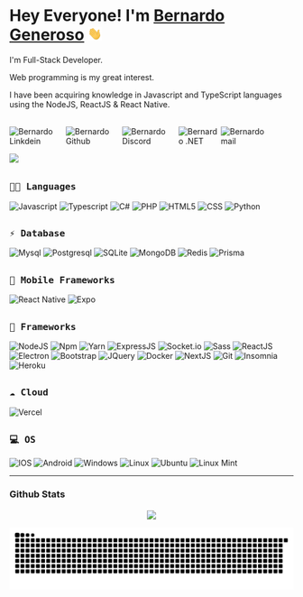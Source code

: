 # Hey Everyone! I'm [Bernardo Generoso](https://github.com/bernardogeneroso) <img src="https://raw.githubusercontent.com/bernardogeneroso/bernardogeneroso/main/assets/hi.gif" width="25px">

I'm Full-Stack Developer.

<!--
:sparkles: To know more about me, open your terminal and run the command below:

```bash
npx bernardogeneroso
```
-->
Web programming is my great interest.

I have been acquiring knowledge in Javascript and TypeScript languages using the NodeJS, ReactJS & React Native.

<br>
<a href="https://www.linkedin.com/in/bernardo-generoso-829ba81b0/">
  <img align="left" alt="Bernardo Linkdein" width="100px" src="https://img.shields.io/badge/Linkedin-0A66C2?style=for-the-badge&logo=Linkedin&logoColor=white" />
</a>
<a href="https://github.com/bernardogeneroso">
  <img align="left" alt="Bernardo Github" width="100px" src="https://img.shields.io/badge/Github-181717?style=for-the-badge&logo=Github&logoColor=white" />
</a>
<a href="#">
  <img align="left" alt="Bernardo Discord" title="Bernardo Generoso#2273" width="100px" src="https://img.shields.io/badge/Discord-7289DA?style=for-the-badge&logo=discord&logoColor=white" />
</a>
<a href="#">
  <img align="left" alt="Bernardo .NET" title="Bernardo Generoso#2273" width="75px" src="https://img.shields.io/badge/.NET-5C2D91?style=for-the-badge&logo=.net&logoColor=white" />
</a>
<a href="mailto:admin@bernardogeneroso.com">
  <img align="left" alt="Bernardo mail" width="85px" src="https://img.shields.io/badge/Gmail-EA4335?style=for-the-badge&logo=Gmail&logoColor=white" />
</a>
<br><br>

![](https://github.com/amandewatnitrr/amandewatnitrr/blob/main/header_.png)

##
<h3><b><samp>👩‍💻 Languages</samp></b></h3>

![Javascript](https://img.shields.io/badge/JavaScript-F7DF1E?style=for-the-badge&logo=javascript&logoColor=black)
![Typescript](https://img.shields.io/badge/TypeScript-007ACC?style=for-the-badge&logo=typescript&logoColor=white)
![C#](https://img.shields.io/badge/C%23-239120?style=for-the-badge&logo=c-sharp&logoColor=white)
![PHP](https://img.shields.io/badge/PHP-777BB4?style=for-the-badge&logo=php&logoColor=white)
![HTML5](https://img.shields.io/badge/HTML5-E34F26?style=for-the-badge&logo=html5&logoColor=white)
![CSS](https://img.shields.io/badge/CSS-239120?&style=for-the-badge&logo=css3&logoColor=white)
![Python](https://img.shields.io/badge/Python-FFD43B?style=for-the-badge&logo=python&logoColor=darkgreen)

##
<h3><b><samp>⚡ Database</samp></b></h3>

![Mysql](https://img.shields.io/badge/MySQL-00000F?style=for-the-badge&logo=mysql&logoColor=white)
![Postgresql](https://img.shields.io/badge/PostgreSQL-316192?style=for-the-badge&logo=postgresql&logoColor=white)
![SQLite](https://img.shields.io/badge/SQLite-07405E?style=for-the-badge&logo=sqlite&logoColor=white)
![MongoDB](https://img.shields.io/badge/MongoDB-4EA94B?style=for-the-badge&logo=mongodb&logoColor=white)
![Redis](https://img.shields.io/badge/redis-%23DD0031.svg?&style=for-the-badge&logo=redis&logoColor=white)
![Prisma](https://img.shields.io/badge/prisma-1B222D?style=for-the-badge&logo=prisma&logoColor=white)

##
<h3><b><samp>📱 Mobile Frameworks</samp></b></h3>

![React Native](https://img.shields.io/badge/React_Native-20232A?style=for-the-badge&logo=react&logoColor=61DAFB)
![Expo](https://img.shields.io/badge/Expo-1B1F23?style=for-the-badge&logo=expo&logoColor=white)

##
<h3><b><samp>🚀 Frameworks</samp></b></h3>

![NodeJS](https://img.shields.io/badge/Node.js-339933?style=for-the-badge&logo=nodedotjs&logoColor=white)
![Npm](https://img.shields.io/badge/npm-CB3837?style=for-the-badge&logo=npm&logoColor=white)
![Yarn](https://img.shields.io/badge/Yarn-2C8EBB?style=for-the-badge&logo=yarn&logoColor=white)
![ExpressJS](https://img.shields.io/badge/Express.js-000000?style=for-the-badge&logo=express&logoColor=white)
![Socket.io](https://img.shields.io/badge/Socket.io-010101?&style=for-the-badge&logo=Socket.io&logoColor=white)
![Sass](https://img.shields.io/badge/Sass-CC6699?style=for-the-badge&logo=sass&logoColor=white)
![ReactJS](https://img.shields.io/badge/React-20232A?style=for-the-badge&logo=react&logoColor=61DAFB)
![Electron](https://img.shields.io/badge/Electron-2B2E3A?style=for-the-badge&logo=electron&logoColor=9FEAF9)
![Bootstrap](https://img.shields.io/badge/Bootstrap-563D7C?style=for-the-badge&logo=bootstrap&logoColor=white)
![JQuery](https://img.shields.io/badge/jQuery-0769AD?style=for-the-badge&logo=jquery&logoColor=white)
![Docker](https://img.shields.io/badge/Docker-2CA5E0?style=for-the-badge&logo=docker&logoColor=white)
![NextJS](https://img.shields.io/badge/next.js-000000?style=for-the-badge&logo=nextdotjs&logoColor=white)
![Git](https://img.shields.io/badge/Git-F05032?style=for-the-badge&logo=git&logoColor=white)
![Insomnia](https://img.shields.io/badge/Insomnia-5849be?style=for-the-badge&logo=Insomnia&logoColor=white)
![Heroku](https://img.shields.io/badge/Heroku-430098?style=for-the-badge&logo=heroku&logoColor=white)

##
<h3><b><samp>☁ Cloud</samp></b></h3>

![Vercel](https://img.shields.io/badge/Vercel-000000?style=for-the-badge&logo=vercel&logoColor=white)


##
<h3><b><samp>💻 OS</samp></b></h3>

![IOS](https://img.shields.io/badge/iOS-000000?style=for-the-badge&logo=ios&logoColor=white)
![Android](https://img.shields.io/badge/Android-3DDC84?style=for-the-badge&logo=android&logoColor=white)
![Windows](https://img.shields.io/badge/Windows-0078D6?style=for-the-badge&logo=windows&logoColor=white)
![Linux](https://img.shields.io/badge/Linux-FCC624?style=for-the-badge&logo=linux&logoColor=black)
![Ubuntu](https://img.shields.io/badge/Ubuntu-E95420?style=for-the-badge&logo=ubuntu&logoColor=white)
![Linux Mint](https://img.shields.io/badge/Linux_Mint-87CF3E?style=for-the-badge&logo=linux-mint&logoColor=white)


---

### Github Stats

<p align="center">
  <a href="https://github.com/bernardogeneroso"><span>
    <img align="center" src="https://github-profile-summary-cards.vercel.app/api/cards/profile-details?username=bernardogeneroso&theme=dracula" />
    </span></a>
</p>

![Snake animation](https://github.com/bernardogeneroso/bernardogeneroso/blob/output/github-contribution-grid-snake.svg)
